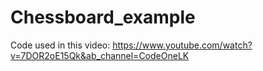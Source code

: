 # Chessboard_example
Code used in this video: https://www.youtube.com/watch?v=7DOR2oE15Qk&ab_channel=CodeOneLK
